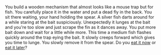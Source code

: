 You build a wooden mechanism that almost looks like a mouse trap but for fish.
You carefully place it in the water and put a dead fly in the back. You sit
there waiting, your hand holding the spear. A silver fish darts around for a
while staring at the bait suspiciously. Unexpectedly it lunges at the bait and
you're too slow and just scrape the fin as it dances away. You put more bait
down and wait for a little while more. This time a medium fish flashes quickly
around the trap eying the bait. It slowly creeps forward which gives you time to
lunge. You slowly remove it from the spear. Do you [eat it now](./eat1.md) or
[eat it later](./eat2.md)?     
